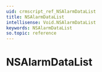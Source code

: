 ```yaml
---
uid: crmscript_ref_NSAlarmDataList
title: NSAlarmDataList
intellisense: Void.NSAlarmDataList
keywords: NSAlarmDataList
so.topic: reference
---
```


# NSAlarmDataList
